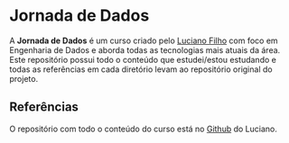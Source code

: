 # Jornada de Dados

A **Jornada de Dados** é um curso criado pelo [Luciano Filho](https://github.com/lvgalvao) com foco em Engenharia de Dados e aborda todas as tecnologias mais atuais da área.
Este repositório possui todo o conteúdo que estudei/estou estudando e todas as referências em cada diretório levam ao repositório original do projeto.

## Referências

O repositório com todo o conteúdo do curso está no [Github](https://github.com/lvgalvao/data-engineering-roadmap) do Luciano.
